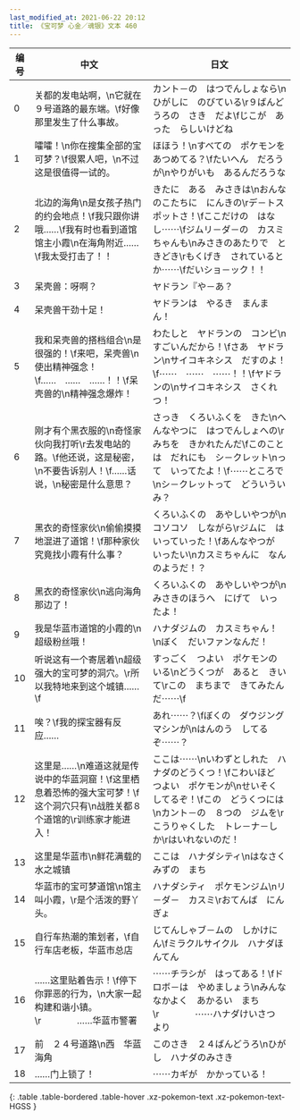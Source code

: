 ```yaml
---
last_modified_at: 2021-06-22 20:12
title: 《宝可梦 心金／魂银》文本 460
---
```

| 编号 | 中文 | 日文 |
| ---- | ---- | ---- |
| 0 | 关都的发电站啊，\n它就在９号道路的最东端。\f好像那里发生了什么事故。 | カント－の　はつでんしょなら\nひがしに　のびている\r９ばんどうろの　さき　だよ\fじこが　あった　らしいけどね |
| 1 | 嚯嚯！\n你在搜集全部的宝可梦？\f很累人吧，\n不过这是很值得一试的。 | ほほう！\nすべての　ポケモンを　あつめてる？\fたいへん　だろうが\nやりがいも　あるんだろうな |
| 2 | 北边的海角\n是女孩子热门的约会地点！\f我只跟你讲哦……\f我有时也看到道馆馆主小霞\n在海角附近……\f我太受打击了！！ | きたに　ある　みさきは\nおんなのこたちに　にんきの\rデ－トスポットさ！\fここだけの　はなし⋯⋯\fジムリ－ダ－の　カスミちゃんも\nみさきのあたりで　ときどき\rもくげき　されているとか⋯⋯\fだいショ－ック！！ |
| 3 | 呆壳兽：呀啊？ | ヤドラン『や－あ？ |
| 4 | 呆壳兽干劲十足！ | ヤドランは　やるき　まんまん！ |
| 5 | 我和呆壳兽的搭档组合\n是很强的！\f来吧，呆壳兽\n使出精神强念！\f……　……　……！！\f呆壳兽的\n精神强念爆炸！ | わたしと　ヤドランの　コンビ\nすごいんだから！\fさあ　ヤドラン\nサイコキネシス　だすのよ！\f⋯⋯　⋯⋯　⋯⋯！！\fヤドランの\nサイコキネシス　さくれつ！ |
| 6 | 刚才有个黑衣服的\n奇怪家伙向我打听\r去发电站的路。\f他还说，这是秘密，\n不要告诉别人！\f……话说，\n秘密是什么意思？ | さっき　くろいふくを　きた\nへんなやつに　はつでんしょへの\rみちを　きかれたんだ\fこのことは　だれにも　シ－クレット\nって　いってたよ！\f⋯⋯ところで\nシ－クレットって　どういういみ？ |
| 7 | 黑衣的奇怪家伙\n偷偷摸摸地混进了道馆！\f那种家伙究竟找小霞有什么事？ | くろいふくの　あやしいやつが\nコソコソ　しながら\rジムに　はいっていった！\fあんなやつが　いったい\nカスミちゃんに　なんのようだ！？ |
| 8 | 黑衣的奇怪家伙\n逃向海角那边了！ | くろいふくの　あやしいやつが\nみさきのほうへ　にげて　いったよ！ |
| 9 | 我是华蓝市道馆的小霞的\n超级粉丝哦！ | ハナダジムの　カスミちゃん！\nぼく　だいファンなんだ！ |
| 10 | 听说这有一个寄居着\n超级强大的宝可梦的洞穴。\r所以我特地来到这个城镇……\f | すっごく　つよい　ポケモンのいる\nどうくつが　あると　きいて\rこの　まちまで　きてみたんだ⋯⋯\f |
| 11 | 唉？\f我的探宝器有反应…… | あれ⋯⋯？\fぼくの　ダウジングマシンが\nはんのう　してるぞ⋯⋯？ |
| 12 | 这里是……\n难道这就是传说中的华蓝洞窟！\f这里栖息着恐怖的强大宝可梦！\f这个洞穴只有\n战胜关都８个道馆的\r训练家才能进入！ | ここは⋯⋯\nいわずとしれた　ハナダのどうくつ！\fこわいほど　つよい　ポケモンが\nせいそく　してるぞ！\fこの　どうくつには\nカント－の　８つの　ジムを\rこうりゃくした　トレ－ナ－しか\rはいれないのだ！ |
| 13 | 这里是华蓝市\n鲜花满载的水之城镇 | ここは　ハナダシティ\nはなさく　みずの　まち |
| 14 | 华蓝市的宝可梦道馆\n馆主叫小霞，\r是个活泼的野丫头。 | ハナダシティ　ポケモンジム\nリ－ダ－　カスミ\rおてんば　にんぎょ |
| 15 | 自行车热潮的策划者，\f自行车店老板，华蓝市总店 | じてんしゃブ－ムの　しかけにん\fミラクルサイクル　ハナダほんてん |
| 16 | ……这里贴着告示！\f停下你罪恶的行为，\n大家一起构建和谐小镇。\r　　　　……华蓝市警署 | ⋯⋯チラシが　はってある！\fドロボ－は　やめましょう\nみんな　なかよく　あかるい　まち\r　　　　⋯⋯ハナダけいさつ　より |
| 17 | 前　２４号道路\n西　华蓝海角 | このさき　２４ばんどうろ\nひがし　ハナダのみさき |
| 18 | ……门上锁了！ | ⋯⋯カギが　かかっている！ |
{: .table .table-bordered .table-hover .xz-pokemon-text .xz-pokemon-text-HGSS }